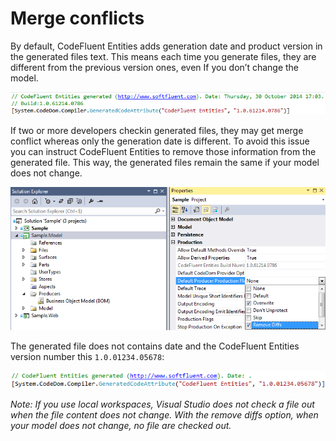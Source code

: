 # Merge conflicts

By default, CodeFluent Entities adds generation date and product version in the generated files text.
This means each time you generate files, they are different from the previous version ones, even If you
don’t change the model.

![](img/team-work-17.png)

If two or more developers checkin generated files, they may get merge conflict whereas only the
generation date is different. To avoid this issue you can instruct CodeFluent Entities to remove those
information from the generated file. This way, the generated files remain the same if your model does
not change.

![](img/team-work-18.png)

The generated file does not contains date and the CodeFluent Entities version number this ```1.0.01234.05678```:

![](img/team-work-19.png)

*Note: If you use local workspaces, Visual Studio does not check a file out when the file content does not change. With the remove diffs option, when your model does not change, no file are checked out.*

